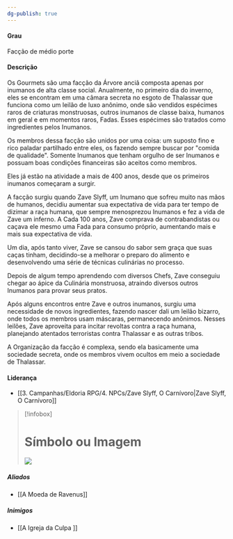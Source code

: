 ```yaml
---
dg-publish: true
---
```

#### Grau  
Facção de médio porte
 
#### Descrição
Os Gourmets são uma facção da Árvore anciã composta apenas por inumanos de alta classe social. Anualmente, no primeiro dia do inverno, eles se encontram em uma câmara secreta no esgoto de Thalassar que funciona como um leilão de luxo anônimo, onde são vendidos espécimes raros de criaturas monstruosas, outros inumanos de classe baixa, humanos em geral e em momentos raros, Fadas. Esses espécimes são tratados como ingredientes pelos Inumanos.

Os membros dessa facção são unidos por uma coisa: um suposto fino e rico paladar partilhado entre eles, os fazendo sempre buscar por "comida de qualidade".  Somente Inumanos que tenham orgulho de ser Inumanos e possuam boas condições financeiras são aceitos como membros.

Eles já estão na atividade a mais de 400 anos, desde que os primeiros inumanos começaram a surgir.

A facção surgiu quando Zave Slyff, um  Inumano que sofreu muito nas mãos de humanos, decidiu aumentar sua expectativa de vida para ter tempo de dizimar a raça humana, que sempre menosprezou Inumanos e fez a vida de Zave um inferno. A Cada 100 anos, Zave comprava de contrabandistas ou caçava ele mesmo uma Fada para consumo próprio, aumentando mais e mais sua expectativa de vida. 

Um dia, após tanto viver, Zave se cansou do sabor sem graça que suas caças tinham, decidindo-se a melhorar o preparo do alimento e desenvolvendo uma série de técnicas culinárias no processo. 

Depois de algum tempo aprendendo com diversos Chefs, Zave conseguiu chegar ao ápice da Culinária monstruosa, atraindo diversos outros Inumanos para provar seus pratos.

Após alguns encontros entre Zave e outros inumanos, surgiu uma necessidade de novos ingredientes, fazendo nascer dali um leilão bizarro, onde todos os membros usam máscaras, permanecendo anônimos. Nesses leilões, Zave aproveita para incitar revoltas contra a raça humana, planejando atentados terroristas contra Thalassar e as outras tribos.

A Organização da facção é complexa, sendo ela basicamente uma sociedade secreta, onde os membros vivem ocultos em meio a sociedade de Thalassar. 
#### Liderança  
- [[3. Campanhas/Eldoria RPG/4. NPCs/Zave Slyff, O Carnívoro|Zave Slyff, O Carnívoro]]

> [!infobox]
> # Símbolo ou Imagem
> ![](https://i.imgur.com/KaP0Pxg.jpeg)



##### Aliados
- [[A Moeda de Ravenus]]

##### Inimigos 
- [[A Igreja da Culpa ]]



